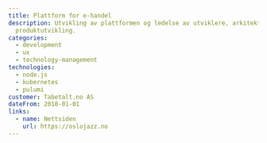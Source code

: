 ```yaml
---
title: Plattform for e-handel
description: Utvikling av plattformen og ledelse av utviklere, arkitektur og
  produktutvikling.
categories:
  - development
  - ux
  - technology-management
technologies:
  - node.js
  - kubernetes
  - pulumi
customer: Tabetalt.no AS
dateFrom: 2018-01-01
links:
  - name: Nettsiden
    url: https://oslojazz.no
---
```

